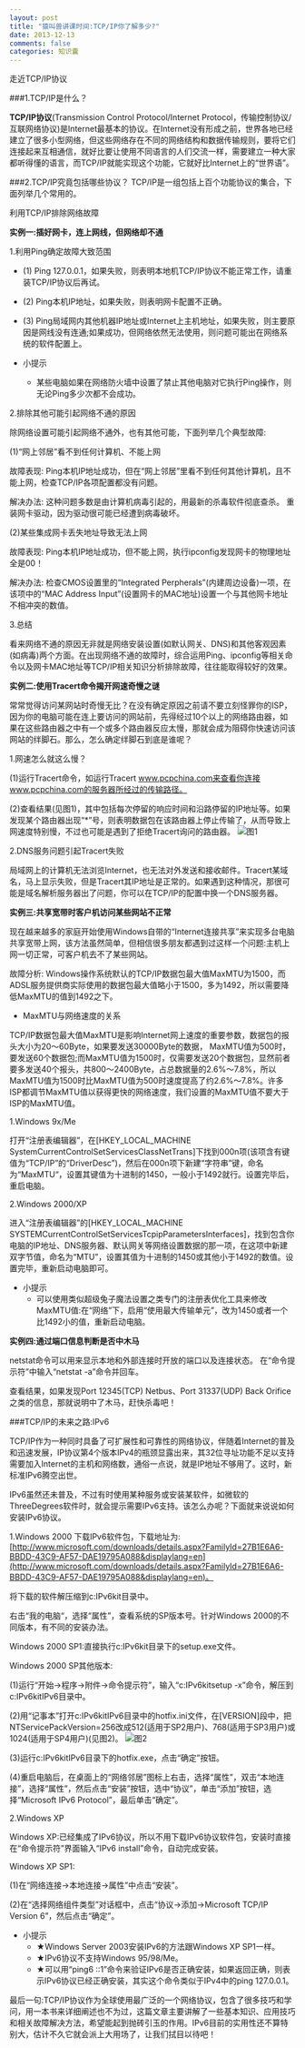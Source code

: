 ```yaml
---
layout: post
title: "猿叫兽讲课时间:TCP/IP你了解多少?"
date: 2013-12-13
comments: false
categories: 知识囊
---
```


走近TCP/IP协议

###1.TCP/IP是什么？

**TCP/IP协议**(Transmission Control Protocol/Internet Protocol，传输控制协议/互联网络协议)是Internet最基本的协议。在Internet没有形成之前，世界各地已经建立了很多小型网络，但这些网络存在不同的网络结构和数据传输规则，要将它们连接起来互相通信，就好比要让使用不同语言的人们交流一样，需要建立一种大家都听得懂的语言，而TCP/IP就能实现这个功能，它就好比Internet上的“世界语”。

###2.TCP/IP究竟包括哪些协议？
TCP/IP是一组包括上百个功能协议的集合，下面列举几个常用的。

利用TCP/IP排除网络故障

**实例一:插好网卡，连上网线，但网络却不通**

1.利用Ping确定故障大致范围

- (1) Ping 127.0.0.1，如果失败，则表明本地机TCP/IP协议不能正常工作，请重装TCP/IP协议后再试。
- (2) Ping本机IP地址，如果失败，则表明网卡配置不正确。
- (3) Ping局域网内其他机器IP地址或Internet上主机地址，如果失败，则主要原因是网线没有连通;如果成功，但网络依然无法使用，则问题可能出在网络系统的软件配置上。

- 小提示
	- 某些电脑如果在网络防火墙中设置了禁止其他电脑对它执行Ping操作，则无论Ping多少次都不会成功。

2.排除其他可能引起网络不通的原因

除网络设置可能引起网络不通外，也有其他可能，下面列举几个典型故障:

(1)“网上邻居”看不到任何计算机、不能上网

故障表现: Ping本机IP地址成功，但在“网上邻居”里看不到任何其他计算机，且不能上网，检查TCP/IP各项配置都没有问题。

解决办法: 这种问题多数是由计算机病毒引起的，用最新的杀毒软件彻底查杀。
重装网卡驱动，因为驱动很可能已经遭到病毒破坏。

(2)某些集成网卡丢失地址导致无法上网

故障表现: Ping本机IP地址成功，但不能上网，执行ipconfig发现网卡的物理地址全是00！

解决办法: 检查CMOS设置里的“Integrated Perpherals”(内建周边设备)一项，在该项中的“MAC Address Input”(设置网卡的MAC地址)设置一个与其他网卡地址不相冲突的数值。

3.总结

看来网络不通的原因无非就是网络安装设置(如默认网关、DNS)和其他客观因素(如病毒)两个方面。在出现网络不通的故障时，综合运用Ping、ipconfig等相关命令以及网卡MAC地址等TCP/IP相关知识分析排除故障，往往能取得较好的效果。

**实例二:使用Tracert命令揭开网速奇慢之谜**

常常觉得访问某网站时奇慢无比？在没有确定原因之前请不要立刻怪罪你的ISP，因为你的电脑可能在连上要访问的网站前，先得经过10个以上的网络路由器，如果在这些路由器之中有一个或多个路由器反应太慢，那就会成为阻碍你快速访问该网站的绊脚石。那么，怎么确定绊脚石到底是谁呢？

1.网速怎么就这么慢？

(1)运行Tracert命令，如运行Tracert www.pcpchina.com来查看你连接www.pcpchina.com的服务器所经过的传输路径。

(2)查看结果(见图1)，其中包括每次停留的响应时间和沿路停留的IP地址等。如果发现某个路由器出现“*”号，则表明数据包在该路由器上停止传输了，从而导致上网速度特别慢，不过也可能是遇到了拒绝Tracert询问的路由器。
![图1](https://dn-zhunjiee.qbox.me/Snip20151119_2.jpg) 

2.DNS服务问题引起Tracert失败

局域网上的计算机无法浏览Internet，也无法对外发送和接收邮件。Tracert某域名，马上显示失败，但是Tracert其IP地址是正常的。如果遇到这种情况，那很可能是域名解析服务器出了问题，你可以在TCP/IP的配置中换一个DNS服务器。

**实例三:共享宽带时客户机访问某些网站不正常**

现在越来越多的家庭开始使用Windows自带的“Internet连接共享”来实现多台电脑共享宽带上网，该方法虽然简单，但相信很多朋友都遇到过这样一个问题:主机上网一切正常，可客户机去不了某些网站。

故障分析: Windows操作系统默认的TCP/IP数据包最大值MaxMTU为1500，而ADSL服务提供商实际使用的数据包最大值略小于1500，多为1492，所以需要降低MaxMTU的值到1492之下。

- MaxMTU与网络速度的关系

TCP/IP数据包最大值MaxMTU是影响Internet网上速度的重要参数，数据包的报头大小为20～60Byte，如果要发送30000Byte的数据， MaxMTU值为500时，要发送60个数据包;而MaxMTU值为1500时，仅需要发送20个数据包，显然前者要多发送40个报头，共800～2400Byte，占总数据量的2.6%～7.8%，所以MaxMTU值为1500时比MaxMTU值为500时速度提高了约2.6%～7.8%。许多ISP都调节MaxMTU值以获得更快的网络速度，我们设置的MaxMTU值不要大于ISP的MaxMTU值。

1.Windows 9x/Me

打开“注册表编辑器”，在[HKEY_LOCAL_MACHINE SystemCurrentControlSetServicesClassNetTrans]下找到000n项(该项含有键值为“TCP/IP”的“DriverDesc”)，然后在000n项下新建“字符串”键，命名为“MaxMTU“，设置其键值为十进制的1450，一般小于1492就行。设置完毕后，重启电脑。

2.Windows 2000/XP

进入“注册表编辑器”的[HKEY_LOCAL_MACHINE SYSTEMCurrentControlSetServicesTcpipParametersInterfaces]，找到包含你电脑的IP地址、DNS服务器、默认网关等网络设置数据的那一项，在这项中新建双字节值，命名为“MTU”，设置其值为十进制的1450或其他小于1492的数值。设置完毕，重新启动电脑即可。

- 小提示
	- 可以使用类似超级兔子魔法设置之类专门的注册表优化工具来修改MaxMTU值:在“网络”下，启用“使用最大传输单元”，改为1450或者一个比1492小的值，重新启动电脑。

**实例四:通过端口信息判断是否中木马**

netstat命令可以用来显示本地和外部连接时开放的端口以及连接状态。
在“命令提示符”中输入“netstat -a”命令并回车。

查看结果，如果发现Port 12345(TCP) Netbus、Port 31337(UDP) Back Orifice之类的信息，那就说明中了木马，赶快杀毒吧！

###TCP/IP的未来之路:IPv6

TCP/IP作为一种同时具备了可扩展性和可靠性的网络协议，伴随着Internet的普及和迅速发展，IP协议第4个版本IPv4的瓶颈显露出来，其32位寻址功能不足以支持需要加入Internet的主机和网络数，通俗一点说，就是IP地址不够用了。这时，新标准IPv6腾空出世。

IPv6虽然还未普及，不过有时使用某种服务或安装某软件，如微软的ThreeDegrees软件时，就会提示需要IPv6支持。该怎么办呢？下面就来说说如何安装IPv6协议。

1.Windows 2000
下载IPv6软件包，下载地址为:[http://www.microsoft.com/downloads/details.aspx?FamilyId=27B1E6A6-BBDD-43C9-AF57-DAE19795A088&displaylang=en](http://www.microsoft.com/downloads/details.aspx?FamilyId=27B1E6A6-BBDD-43C9-AF57-DAE19795A088&displaylang=en)。

将下载的软件解压缩到c:IPv6kit目录中。

右击“我的电脑“，选择“属性”，查看系统的SP版本号。针对Windows 2000的不同版本，有不同的安装办法。

Windows 2000 SP1:直接执行c:IPv6kit目录下的setup.exe文件。

Windows 2000 SP其他版本:

(1)运行“开始→程序→附件→命令提示符”，输入“c:IPv6kitsetup -x”命令，解压到c:IPv6kitIPv6目录中。

(2)用“记事本”打开c:IPv6kitIPv6目录中的hotfix.ini文件，在[VERSION]段中，把NTServicePackVersion=256改成512(适用于SP2用户)、768(适用于SP3用户)或1024(适用于SP4用户)(见图2)。
![图2](https://dn-zhunjiee.qbox.me/Snip20151119_1.jpg)


(3)运行c:IPv6kitIPv6目录下的hotfix.exe，点击“确定”按钮。

(4)重启电脑后，在桌面上的“网络邻居”图标上右击，选择“属性”，双击“本地连接”，选择“属性”，然后点击“安装”按钮，选中“协议”，单击“添加”按钮，选择“Microsoft IPv6 Protocol”，最后单击“确定”。

2.Windows XP

Windows XP:已经集成了IPv6协议，所以不用下载IPv6协议软件包，安装时直接在“命令提示符”界面输入“IPv6 install”命令，自动完成安装。

Windows XP SP1:

(1)在“网络连接→本地连接→属性”中点击“安装”。

(2)在“选择网络组件类型”对话框中，点击“协议→添加→Microsoft TCP/IP Version 6”，然后点击“确定”。

- 小提示
	- ★Windows Server 2003安装IPv6的方法跟Windows XP SP1一样。
	- ★IPv6协议不支持Windows 95/98/Me。
	- ★可以用“ping6 ::1”命令来验证IPv6是否正确安装，如果返回正确，则表示IPv6协议已经正确安装，其实这个命令类似于IPv4中的ping 127.0.0.1。

最后一句:TCP/IP协议作为全球使用最广泛的一个网络协议，包含了很多技巧和学问，用一本书来详细阐述也不为过，这篇文章主要讲解了一些基本知识、应用技巧和相关故障解决方法，希望能起到抛砖引玉的作用。IPv6目前的实用性还不算特别大，估计不久它就会派上大用场了，让我们拭目以待吧！